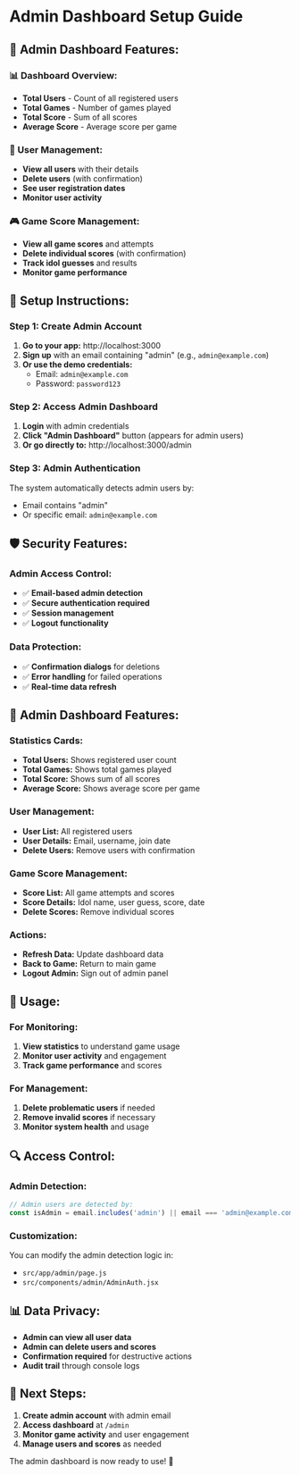 # Admin Dashboard Setup Guide

## 🎯 **Admin Dashboard Features:**

### **📊 Dashboard Overview:**
- **Total Users** - Count of all registered users
- **Total Games** - Number of games played
- **Total Score** - Sum of all scores
- **Average Score** - Average score per game

### **👥 User Management:**
- **View all users** with their details
- **Delete users** (with confirmation)
- **See user registration dates**
- **Monitor user activity**

### **🎮 Game Score Management:**
- **View all game scores** and attempts
- **Delete individual scores** (with confirmation)
- **Track idol guesses** and results
- **Monitor game performance**

## 🔧 **Setup Instructions:**

### **Step 1: Create Admin Account**
1. **Go to your app:** http://localhost:3000
2. **Sign up** with an email containing "admin" (e.g., `admin@example.com`)
3. **Or use the demo credentials:**
   - Email: `admin@example.com`
   - Password: `password123`

### **Step 2: Access Admin Dashboard**
1. **Login** with admin credentials
2. **Click "Admin Dashboard"** button (appears for admin users)
3. **Or go directly to:** http://localhost:3000/admin

### **Step 3: Admin Authentication**
The system automatically detects admin users by:
- Email contains "admin"
- Or specific email: `admin@example.com`

## 🛡️ **Security Features:**

### **Admin Access Control:**
- ✅ **Email-based admin detection**
- ✅ **Secure authentication required**
- ✅ **Session management**
- ✅ **Logout functionality**

### **Data Protection:**
- ✅ **Confirmation dialogs** for deletions
- ✅ **Error handling** for failed operations
- ✅ **Real-time data refresh**

## 📱 **Admin Dashboard Features:**

### **Statistics Cards:**
- **Total Users:** Shows registered user count
- **Total Games:** Shows total games played
- **Total Score:** Shows sum of all scores
- **Average Score:** Shows average score per game

### **User Management:**
- **User List:** All registered users
- **User Details:** Email, username, join date
- **Delete Users:** Remove users with confirmation

### **Game Score Management:**
- **Score List:** All game attempts and scores
- **Score Details:** Idol name, user guess, score, date
- **Delete Scores:** Remove individual scores

### **Actions:**
- **Refresh Data:** Update dashboard data
- **Back to Game:** Return to main game
- **Logout Admin:** Sign out of admin panel

## 🚀 **Usage:**

### **For Monitoring:**
1. **View statistics** to understand game usage
2. **Monitor user activity** and engagement
3. **Track game performance** and scores

### **For Management:**
1. **Delete problematic users** if needed
2. **Remove invalid scores** if necessary
3. **Monitor system health** and usage

## 🔍 **Access Control:**

### **Admin Detection:**
```javascript
// Admin users are detected by:
const isAdmin = email.includes('admin') || email === 'admin@example.com'
```

### **Customization:**
You can modify the admin detection logic in:
- `src/app/admin/page.js`
- `src/components/admin/AdminAuth.jsx`

## 📊 **Data Privacy:**

- **Admin can view all user data**
- **Admin can delete users and scores**
- **Confirmation required** for destructive actions
- **Audit trail** through console logs

## 🎯 **Next Steps:**

1. **Create admin account** with admin email
2. **Access dashboard** at `/admin`
3. **Monitor game activity** and user engagement
4. **Manage users and scores** as needed

The admin dashboard is now ready to use! 🚀 